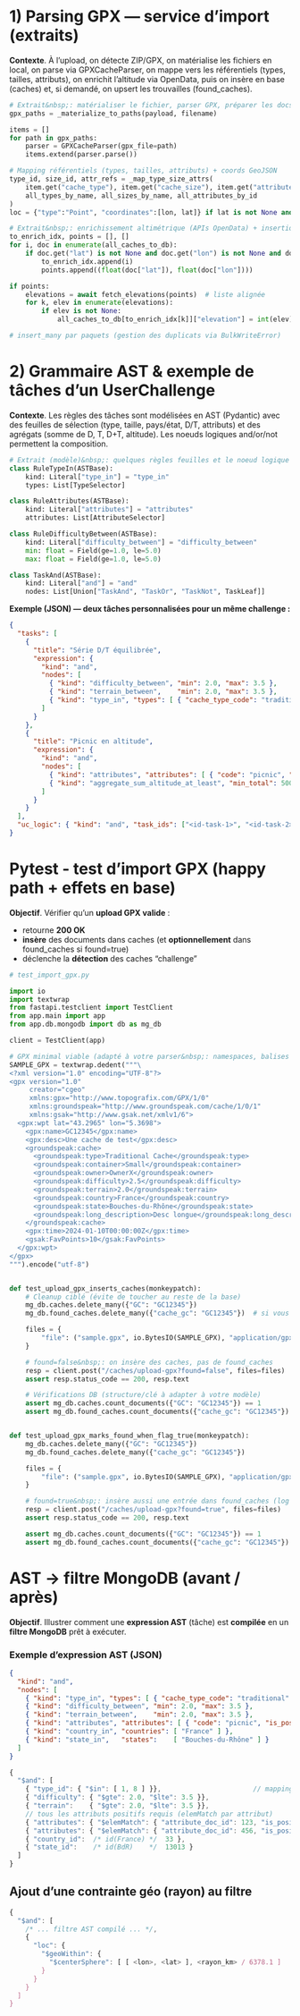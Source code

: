 # 1) Parsing GPX — service d’import (extraits)

**Contexte**. À l’upload, on détecte ZIP/GPX, on matérialise les fichiers en local, on parse via GPXCacheParser, on mappe vers les référentiels (types, tailles, attributs), on enrichit l’altitude via OpenData, puis on insère en base (caches) et, si demandé, on upsert les trouvailles (found_caches).

```python
# Extrait&nbsp;: matérialiser le fichier, parser GPX, préparer les docs caches
gpx_paths = _materialize_to_paths(payload, filename)

items = []
for path in gpx_paths:
    parser = GPXCacheParser(gpx_file=path)
    items.extend(parser.parse())

# Mapping référentiels (types, tailles, attributs) + coords GeoJSON
type_id, size_id, attr_refs = _map_type_size_attrs(
    item.get("cache_type"), item.get("cache_size"), item.get("attributes"),
    all_types_by_name, all_sizes_by_name, all_attributes_by_id
)
loc = {"type":"Point", "coordinates":[lon, lat]} if lat is not None and lon is not None else None
```
```python
# Extrait&nbsp;: enrichissement altimétrique (APIs OpenData) + insertion en chunks
to_enrich_idx, points = [], []
for i, doc in enumerate(all_caches_to_db):
    if doc.get("lat") is not None and doc.get("lon") is not None and doc.get("elevation") is None:
        to_enrich_idx.append(i)
        points.append((float(doc["lat"]), float(doc["lon"])))

if points:
    elevations = await fetch_elevations(points)  # liste alignée
    for k, elev in enumerate(elevations):
        if elev is not None:
            all_caches_to_db[to_enrich_idx[k]]["elevation"] = int(elev)

# insert_many par paquets (gestion des duplicats via BulkWriteError)
```


# 2) Grammaire AST & exemple de tâches d’un UserChallenge

**Contexte**. Les règles des tâches sont modélisées en AST (Pydantic) avec des feuilles de sélection (type, taille, pays/état, D/T, attributs) et des agrégats (somme de D, T, D+T, altitude). Les noeuds logiques and/or/not permettent la composition.

```python
# Extrait (modèle)&nbsp;: quelques règles feuilles et le noeud logique AND
class RuleTypeIn(ASTBase):
    kind: Literal["type_in"] = "type_in"
    types: List[TypeSelector]

class RuleAttributes(ASTBase):
    kind: Literal["attributes"] = "attributes"
    attributes: List[AttributeSelector]

class RuleDifficultyBetween(ASTBase):
    kind: Literal["difficulty_between"] = "difficulty_between"
    min: float = Field(ge=1.0, le=5.0)
    max: float = Field(ge=1.0, le=5.0)

class TaskAnd(ASTBase):
    kind: Literal["and"] = "and"
    nodes: List[Union["TaskAnd", "TaskOr", "TaskNot", TaskLeaf]]
```

**Exemple (JSON) — deux tâches personnalisées pour un même challenge&nbsp;:**
```json
{
  "tasks": [
    {
      "title": "Série D/T équilibrée",
      "expression": {
        "kind": "and",
        "nodes": [
          { "kind": "difficulty_between", "min": 2.0, "max": 3.5 },
          { "kind": "terrain_between",    "min": 2.0, "max": 3.5 },
          { "kind": "type_in", "types": [ { "cache_type_code": "traditional" }, { "cache_type_code": "mystery" } ] }
        ]
      }
    },
    {
      "title": "Picnic en altitude",
      "expression": {
        "kind": "and",
        "nodes": [
          { "kind": "attributes", "attributes": [ { "code": "picnic", "is_positive": true } ] },
          { "kind": "aggregate_sum_altitude_at_least", "min_total": 5000 }
        ]
      }
    }
  ],
  "uc_logic": { "kind": "and", "task_ids": ["<id-task-1>", "<id-task-2>"] }
}
```

# Pytest - test d’import GPX (happy path + effets en base)

**Objectif**. Vérifier qu’un **upload GPX valide**&nbsp;:

- retourne **200 OK**
- **insère** des documents dans caches (et **optionnellement** dans found_caches si found=true)
- déclenche la **détection** des caches “challenge”

```python
# test_import_gpx.py

import io
import textwrap
from fastapi.testclient import TestClient
from app.main import app
from app.db.mongodb import db as mg_db

client = TestClient(app)

# GPX minimal viable (adapté à votre parser&nbsp;: namespaces, balises groundspeak/gsak)
SAMPLE_GPX = textwrap.dedent("""\
<?xml version="1.0" encoding="UTF-8"?>
<gpx version="1.0"
     creator="cgeo"
     xmlns:gpx="http://www.topografix.com/GPX/1/0"
     xmlns:groundspeak="http://www.groundspeak.com/cache/1/0/1"
     xmlns:gsak="http://www.gsak.net/xmlv1/6">
  <gpx:wpt lat="43.2965" lon="5.3698">
    <gpx:name>GC12345</gpx:name>
    <gpx:desc>Une cache de test</gpx:desc>
    <groundspeak:cache>
      <groundspeak:type>Traditional Cache</groundspeak:type>
      <groundspeak:container>Small</groundspeak:container>
      <groundspeak:owner>OwnerX</groundspeak:owner>
      <groundspeak:difficulty>2.5</groundspeak:difficulty>
      <groundspeak:terrain>2.0</groundspeak:terrain>
      <groundspeak:country>France</groundspeak:country>
      <groundspeak:state>Bouches-du-Rhône</groundspeak:state>
      <groundspeak:long_description>Desc longue</groundspeak:long_description>
    </groundspeak:cache>
    <gpx:time>2024-01-10T00:00:00Z</gpx:time>
    <gsak:FavPoints>10</gsak:FavPoints>
  </gpx:wpt>
</gpx>
""").encode("utf-8")


def test_upload_gpx_inserts_caches(monkeypatch):
    # Cleanup ciblé (évite de toucher au reste de la base)
    mg_db.caches.delete_many({"GC": "GC12345"})
    mg_db.found_caches.delete_many({"cache_gc": "GC12345"})  # si vous stockez GC là, sinon adaptez

    files = {
        "file": ("sample.gpx", io.BytesIO(SAMPLE_GPX), "application/gpx+xml")
    }

    # found=false&nbsp;: on insère des caches, pas de found_caches
    resp = client.post("/caches/upload-gpx?found=false", files=files)
    assert resp.status_code == 200, resp.text

    # Vérifications DB (structure/clé à adapter à votre modèle)
    assert mg_db.caches.count_documents({"GC": "GC12345"}) == 1
    assert mg_db.found_caches.count_documents({"cache_gc": "GC12345"}) == 0


def test_upload_gpx_marks_found_when_flag_true(monkeypatch):
    mg_db.caches.delete_many({"GC": "GC12345"})
    mg_db.found_caches.delete_many({"cache_gc": "GC12345"})

    files = {
        "file": ("sample.gpx", io.BytesIO(SAMPLE_GPX), "application/gpx+xml")
    }

    # found=true&nbsp;: insère aussi une entrée dans found_caches (log de trouvaille)
    resp = client.post("/caches/upload-gpx?found=true", files=files)
    assert resp.status_code == 200, resp.text

    assert mg_db.caches.count_documents({"GC": "GC12345"}) == 1
    assert mg_db.found_caches.count_documents({"cache_gc": "GC12345"}) == 1
```

# AST → filtre MongoDB (avant / après)

**Objectif**. Illustrer comment une **expression AST** (tâche) est **compilée** en un **filtre MongoDB** prêt à exécuter.

### Exemple d’expression AST (JSON)

```json
{
  "kind": "and",
  "nodes": [
    { "kind": "type_in", "types": [ { "cache_type_code": "traditional" }, { "cache_type_code": "mystery" } ] },
    { "kind": "difficulty_between", "min": 2.0, "max": 3.5 },
    { "kind": "terrain_between",    "min": 2.0, "max": 3.5 },
    { "kind": "attributes", "attributes": [ { "code": "picnic", "is_positive": true }, { "code": "night", "is_positive": true } ] },
    { "kind": "country_in", "countries": [ "France" ] },
    { "kind": "state_in",   "states":    [ "Bouches-du-Rhône" ] }
  ]
}
```

```javascript
{
  "$and": [
    { "type_id": { "$in": [ 1, 8 ] }},                       // mapping codes → ids référentiel
    { "difficulty": { "$gte": 2.0, "$lte": 3.5 }},
    { "terrain":    { "$gte": 2.0, "$lte": 3.5 }},
    // tous les attributs positifs requis (elemMatch par attribut)
    { "attributes": { "$elemMatch": { "attribute_doc_id": 123, "is_positive": true }}},
    { "attributes": { "$elemMatch": { "attribute_doc_id": 456, "is_positive": true }}},
    { "country_id":  /* id(France) */  33 },
    { "state_id":    /* id(BdR)    */  13013 }
  ]
}
```

## Ajout d’une contrainte géo (rayon) au filtre

```javascript
{
  "$and": [
    /* ... filtre AST compilé ... */,
    {
      "loc": {
        "$geoWithin": {
          "$centerSphere": [ [ <lon>, <lat> ], <rayon_km> / 6378.1 ]
        }
      }
    }
  ]
}
```


